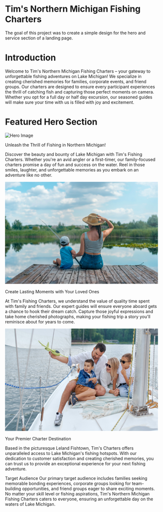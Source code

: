 # Tim's Northern Michigan Fishing Charters
The goal of this project was to create a simple design for the hero and service section of a landing page. 

# Introduction
Welcome to Tim's Northern Michigan Fishing Charters – your gateway to unforgettable fishing adventures on Lake Michigan! We specialize in creating cherished memories for families, corporate events, and friend groups. Our charters are designed to ensure every participant experiences the thrill of catching fish and capturing those perfect moments on camera. Whether you opt for a full day or half day excursion, our seasoned guides will make sure your time with us is filled with joy and excitement.

# Featured Hero Section
![Hero Image](images/hero.png)

Unleash the Thrill of Fishing in Northern Michigan!

Discover the beauty and bounty of Lake Michigan with Tim's Fishing Charters. Whether you're an avid angler or a first-timer, our family-focused charters promise a day of fun and success on the water. Reel in those smiles, laughter, and unforgettable memories as you embark on an adventure like no other.

![Family fishing](images/pexels-oleksandr-canary-islands-2702625.jpg)

Create Lasting Moments with Your Loved Ones

At Tim's Fishing Charters, we understand the value of quality time spent with family and friends. Our expert guides will ensure everyone aboard gets a chance to hook their dream catch. Capture those joyful expressions and take home cherished photographs, making your fishing trip a story you'll reminisce about for years to come.

![Joyful Family on boat](images/pexels-sergey-makashin-5368722.jpg)

Your Premier Charter Destination

Based in the picturesque Leland Fishtown, Tim's Charters offers unparalleled access to Lake Michigan's fishing hotspots. With our dedication to customer satisfaction and creating cherished memories, you can trust us to provide an exceptional experience for your next fishing adventure.

Target Audience
Our primary target audience includes families seeking memorable bonding experiences, corporate groups looking for team-building opportunities, and friend groups eager to share exciting moments. No matter your skill level or fishing aspirations, Tim's Northern Michigan Fishing Charters caters to everyone, ensuring an unforgettable day on the waters of Lake Michigan.